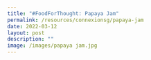 ```yaml
---
title: "#FoodForThought: Papaya Jam"
permalink: /resources/connexionsg/papaya-jam
date: 2022-03-12
layout: post
description: ""
image: /images/papaya jam.jpg
---
```

